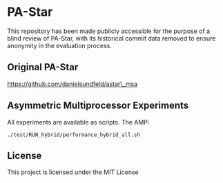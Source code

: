 # PA-Star

This repository has been made publicly accessible for the purpose of a blind review of PA-Star, with its historical commit data removed to ensure anonymity in the evaluation process.

## Original PA-Star

https://github.com/danielsundfeld/astar\_msa

## Asymmetric Multiprocessor Experiments

All experiments are available as scripts. The AMP:

```
./test/RUN_hybrid/performance_hybrid_all.sh
```

## License

This project is licensed under the MIT License
